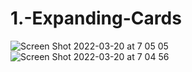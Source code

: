 # 1.-Expanding-Cards
![Screen Shot 2022-03-20 at 7 05 05](https://user-images.githubusercontent.com/66386522/159163853-e7e2d8e3-d034-4318-ae32-1135673e8580.png)
![Screen Shot 2022-03-20 at 7 04 56](https://user-images.githubusercontent.com/66386522/159163857-7db18ca7-8bef-4214-8771-ae76b6d79fc6.png)
